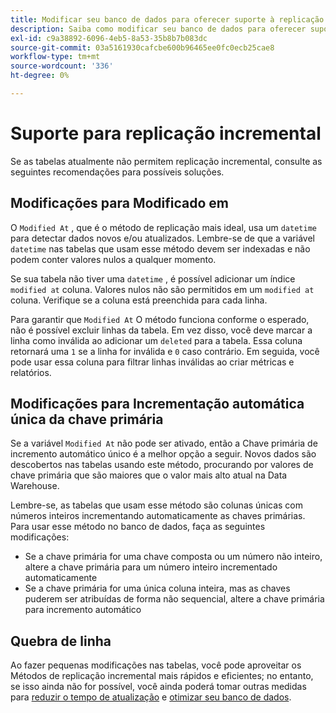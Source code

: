 ```yaml
---
title: Modificar seu banco de dados para oferecer suporte à replicação incremental
description: Saiba como modificar seu banco de dados para oferecer suporte à replicação incremental.
exl-id: c9a38892-6096-4eb5-8a53-35b8b7b083dc
source-git-commit: 03a5161930cafcbe600b96465ee0fc0ecb25cae8
workflow-type: tm+mt
source-wordcount: '336'
ht-degree: 0%

---
```


# Suporte para replicação incremental

Se as tabelas atualmente não permitem replicação incremental, consulte as seguintes recomendações para possíveis soluções.

## Modificações para Modificado em

O `Modified At` , que é o método de replicação mais ideal, usa um `datetime` para detectar dados novos e/ou atualizados. Lembre-se de que a variável `datetime` nas tabelas que usam esse método devem ser indexadas e não podem conter valores nulos a qualquer momento.

Se sua tabela não tiver uma `datetime` , é possível adicionar um índice `modified at` coluna. Valores nulos não são permitidos em um `modified at` coluna. Verifique se a coluna está preenchida para cada linha.

Para garantir que `Modified At` O método funciona conforme o esperado, não é possível excluir linhas da tabela. Em vez disso, você deve marcar a linha como inválida ao adicionar um `deleted` para a tabela. Essa coluna retornará uma `1` se a linha for inválida e `0` caso contrário. Em seguida, você pode usar essa coluna para filtrar linhas inválidas ao criar métricas e relatórios.

## Modificações para Incrementação automática única da chave primária

Se a variável `Modified At` não pode ser ativado, então a Chave primária de incremento automático único é a melhor opção a seguir. Novos dados são descobertos nas tabelas usando este método, procurando por valores de chave primária que são maiores que o valor mais alto atual na Data Warehouse.

Lembre-se, as tabelas que usam esse método são colunas únicas com números inteiros incrementando automaticamente as chaves primárias. Para usar esse método no banco de dados, faça as seguintes modificações:

* Se a chave primária for uma chave composta ou um número não inteiro, altere a chave primária para um número inteiro incrementado automaticamente
* Se a chave primária for uma única coluna inteira, mas as chaves puderem ser atribuídas de forma não sequencial, altere a chave primária para incremento automático

## Quebra de linha

Ao fazer pequenas modificações nas tabelas, você pode aproveitar os Métodos de replicação incremental mais rápidos e eficientes; no entanto, se isso ainda não for possível, você ainda poderá tomar outras medidas para [reduzir o tempo de atualização](../best-practices/reduce-update-cycle-time.md) e [otimizar seu banco de dados](../best-practices/opt-db-analysis.md).
